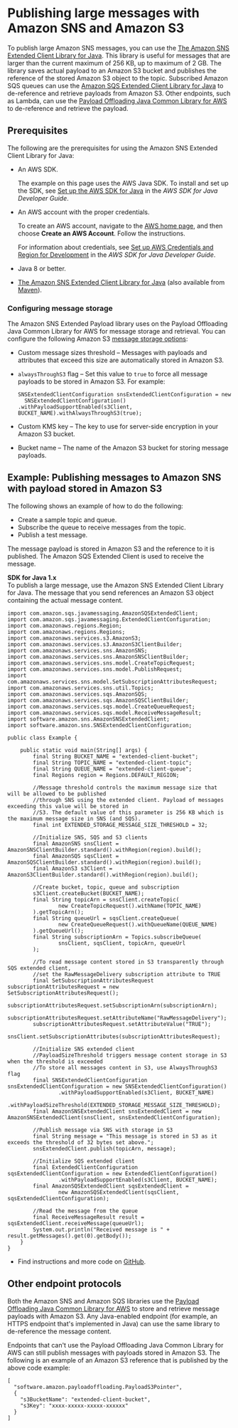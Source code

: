 # Publishing large messages with Amazon SNS and Amazon S3<a name="large-message-payloads"></a>

To publish large Amazon SNS messages, you can use the [The Amazon SNS Extended Client Library for Java](https://github.com/awslabs/amazon-sns-java-extended-client-lib/)\. This library is useful for messages that are larger than the current maximum of 256 KB, up to maximum of 2 GB\. The library saves actual payload to an Amazon S3 bucket and publishes the reference of the stored Amazon S3 object to the topic\. Subscribed Amazon SQS queues can use the [Amazon SQS Extended Client Library for Java](https://github.com/awslabs/amazon-sqs-java-extended-client-lib) to de\-reference and retrieve payloads from Amazon S3\. Other endpoints, such as Lambda, can use the [Payload Offloading Java Common Library for AWS](https://github.com/awslabs/payload-offloading-java-common-lib-for-aws) to de\-reference and retrieve the payload\.

## Prerequisites<a name="prereqs-sns-extended-client-library"></a>

The following are the prerequisites for using the Amazon SNS Extended Client Library for Java:
+ An AWS SDK\.

  The example on this page uses the AWS Java SDK\. To install and set up the SDK, see [Set up the AWS SDK for Java](https://docs.aws.amazon.com/sdk-for-java/latest/developer-guide/setup-install.html) in the *AWS SDK for Java Developer Guide*\.
+ An AWS account with the proper credentials\. 

  To create an AWS account, navigate to the [AWS home page](https://aws.amazon.com/), and then choose **Create an AWS Account**\. Follow the instructions\.

  For information about credentials, see [Set up AWS Credentials and Region for Development](https://docs.aws.amazon.com/sdk-for-java/latest/developer-guide/setup-credentials.html) in the *AWS SDK for Java Developer Guide*\.
+ Java 8 or better\. 
+ [The Amazon SNS Extended Client Library for Java](https://github.com/awslabs/amazon-sns-java-extended-client-lib/) \(also available from [Maven](https://maven.apache.org/)\)\. 

### Configuring message storage<a name="large-message-configure-storage"></a>

The Amazon SNS Extended Payload library uses on the Payload Offloading Java Common Library for AWS for message storage and retrieval\. You can configure the following Amazon S3 [message storage options](https://github.com/awslabs/amazon-sns-java-extended-client-lib/blob/main/src/main/java/software/amazon/sns/SNSExtendedClientConfiguration.java):
+ Custom message sizes threshold – Messages with payloads and attributes that exceed this size are automatically stored in Amazon S3\.
+ `alwaysThroughS3` flag – Set this value to `true` to force all message payloads to be stored in Amazon S3\. For example:

  ```
  SNSExtendedClientConfiguration snsExtendedClientConfiguration = new 
    SNSExtendedClientConfiguration() .withPayloadSupportEnabled(s3Client, BUCKET_NAME).withAlwaysThroughS3(true);
  ```
+ Custom KMS key – The key to use for server\-side encryption in your Amazon S3 bucket\.
+ Bucket name – The name of the Amazon S3 bucket for storing message payloads\. 

## Example: Publishing messages to Amazon SNS with payload stored in Amazon S3<a name="example-s3-large-payloads"></a>

The following shows an example of how to do the following:
+ Create a sample topic and queue\.
+ Subscribe the queue to receive messages from the topic\.
+ Publish a test message\.

The message payload is stored in Amazon S3 and the reference to it is published\. The Amazon SQS Extended Client is used to receive the message\.

**SDK for Java 1\.x**  
To publish a large message, use the Amazon SNS Extended Client Library for Java\. The message that you send references an Amazon S3 object containing the actual message content\.  

```
import com.amazon.sqs.javamessaging.AmazonSQSExtendedClient;
import com.amazon.sqs.javamessaging.ExtendedClientConfiguration;
import com.amazonaws.regions.Region;
import com.amazonaws.regions.Regions;
import com.amazonaws.services.s3.AmazonS3;
import com.amazonaws.services.s3.AmazonS3ClientBuilder;
import com.amazonaws.services.sns.AmazonSNS;
import com.amazonaws.services.sns.AmazonSNSClientBuilder;
import com.amazonaws.services.sns.model.CreateTopicRequest;
import com.amazonaws.services.sns.model.PublishRequest;
import com.amazonaws.services.sns.model.SetSubscriptionAttributesRequest;
import com.amazonaws.services.sns.util.Topics;
import com.amazonaws.services.sqs.AmazonSQS;
import com.amazonaws.services.sqs.AmazonSQSClientBuilder;
import com.amazonaws.services.sqs.model.CreateQueueRequest;
import com.amazonaws.services.sqs.model.ReceiveMessageResult;
import software.amazon.sns.AmazonSNSExtendedClient;
import software.amazon.sns.SNSExtendedClientConfiguration;

public class Example {

    public static void main(String[] args) {
        final String BUCKET_NAME = "extended-client-bucket";
        final String TOPIC_NAME = "extended-client-topic";
        final String QUEUE_NAME = "extended-client-queue";
        final Regions region = Regions.DEFAULT_REGION;

        //Message threshold controls the maximum message size that will be allowed to be published
        //through SNS using the extended client. Payload of messages exceeding this value will be stored in
        //S3. The default value of this parameter is 256 KB which is the maximum message size in SNS (and SQS).
        final int EXTENDED_STORAGE_MESSAGE_SIZE_THRESHOLD = 32;

        //Initialize SNS, SQS and S3 clients
        final AmazonSNS snsClient = AmazonSNSClientBuilder.standard().withRegion(region).build();
        final AmazonSQS sqsClient = AmazonSQSClientBuilder.standard().withRegion(region).build();
        final AmazonS3 s3Client = AmazonS3ClientBuilder.standard().withRegion(region).build();

        //Create bucket, topic, queue and subscription
        s3Client.createBucket(BUCKET_NAME);
        final String topicArn = snsClient.createTopic(
                new CreateTopicRequest().withName(TOPIC_NAME)
        ).getTopicArn();
        final String queueUrl = sqsClient.createQueue(
                new CreateQueueRequest().withQueueName(QUEUE_NAME)
        ).getQueueUrl();
        final String subscriptionArn = Topics.subscribeQueue(
                snsClient, sqsClient, topicArn, queueUrl
        );

        //To read message content stored in S3 transparently through SQS extended client,
        //set the RawMessageDelivery subscription attribute to TRUE
        final SetSubscriptionAttributesRequest subscriptionAttributesRequest = new SetSubscriptionAttributesRequest();
        subscriptionAttributesRequest.setSubscriptionArn(subscriptionArn);
        subscriptionAttributesRequest.setAttributeName("RawMessageDelivery");
        subscriptionAttributesRequest.setAttributeValue("TRUE");
        snsClient.setSubscriptionAttributes(subscriptionAttributesRequest);

        //Initialize SNS extended client
        //PayloadSizeThreshold triggers message content storage in S3 when the threshold is exceeded
        //To store all messages content in S3, use AlwaysThroughS3 flag
        final SNSExtendedClientConfiguration snsExtendedClientConfiguration = new SNSExtendedClientConfiguration()
                .withPayloadSupportEnabled(s3Client, BUCKET_NAME)
                .withPayloadSizeThreshold(EXTENDED_STORAGE_MESSAGE_SIZE_THRESHOLD);
        final AmazonSNSExtendedClient snsExtendedClient = new AmazonSNSExtendedClient(snsClient, snsExtendedClientConfiguration);

        //Publish message via SNS with storage in S3
        final String message = "This message is stored in S3 as it exceeds the threshold of 32 bytes set above.";
        snsExtendedClient.publish(topicArn, message);

        //Initialize SQS extended client
        final ExtendedClientConfiguration sqsExtendedClientConfiguration = new ExtendedClientConfiguration()
                .withPayloadSupportEnabled(s3Client, BUCKET_NAME);
        final AmazonSQSExtendedClient sqsExtendedClient =
                new AmazonSQSExtendedClient(sqsClient, sqsExtendedClientConfiguration);

        //Read the message from the queue
        final ReceiveMessageResult result = sqsExtendedClient.receiveMessage(queueUrl);
        System.out.println("Received message is " + result.getMessages().get(0).getBody());
    }
}
```
+  Find instructions and more code on [GitHub](https://github.com/awsdocs/aws-doc-sdk-examples/tree/main/java/example_code/sns#code-examples)\. 

## Other endpoint protocols<a name="large-payloads-other-protocols"></a>

Both the Amazon SNS and Amazon SQS libraries use the [Payload Offloading Java Common Library for AWS](https://github.com/awslabs/payload-offloading-java-common-lib-for-aws) to store and retrieve message payloads with Amazon S3\. Any Java\-enabled endpoint \(for example, an HTTPS endpoint that's implemented in Java\) can use the same library to de\-reference the message content\.

Endpoints that can't use the Payload Offloading Java Common Library for AWS can still publish messages with payloads stored in Amazon S3\. The following is an example of an Amazon S3 reference that is published by the above code example:

```
[
  "software.amazon.payloadoffloading.PayloadS3Pointer",
  {
    "s3BucketName": "extended-client-bucket",
    "s3Key": "xxxx-xxxxx-xxxxx-xxxxxx"
  }
]
```